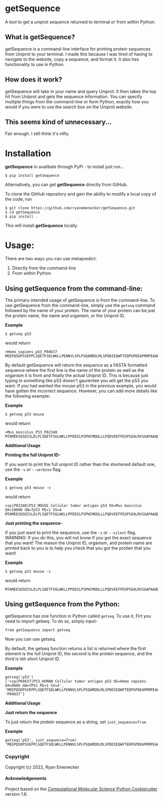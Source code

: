 getSequence
==============================

A tool to get a uniprot sequence returned to terminal or from within Python.

## What is getSequence?

getSequence is a command-line interface for printing protein sequences from Uniprot to your terminal. I made this because I was tired of having to navigate to the website, copy a sequence, and format it. It also has functionality to use in Python.

## How does it work?

getSequence will take in your name and query Uniprot. It then takes the top hit from Uniprot and gets the sequence information. You can specify multiple things from the command-line or form Python, exactly how you would if you were to use the search box on the Uniprot website.

## This seems kind of unnecessary...

Fair enough. I still think it's nifty.

# Installation

**getSequence** in availbale through PyPi - to install just run...

	$ pip install getSequence


Alternatively, you can get **getSequence** directly from GitHub. 

To clone the GitHub repository and gain the ability to modify a local copy of the code, run

	$ git clone https://github.com/ryanemenecker/getSequence.git
	$ cd getSequence
	$ pip install .

This will install **getSequence** locally.

# Usage:

There are two ways you can use metapredict:
1. Directly from the command-line
2. From within Python

## Using getSequence from the command-line:

The primary intended usage of getSequence is from the command-line. To use getSequence from the command-line, simply use the ``getseq`` command followed by the name of your protein. The name of your protein can be just the protein name, the name and organism, or the Uniprot ID. 

**Example**

	$ getseq p53

would return

	>Homo_sapiens_p53_P04637
	MEEPQSDPSVEPPLSQETFSDLWKLLPENNVLSPLPSQAMDDLMLSPDDIEQWFTEDPGPDEAPRMPEAAPPVAPAPAAPTPAAPAPAPSWPLSSSVPSQKTYQGSYGFRLGFLHSGTAKSVTCTYSPALNKMFCQLAKTCPVQLWVDSTPPPGTRVRAMAIYKQSQHMTEVVRRCPHHERCSDSDGLAPPQHLIRVEGNLRVEYLDDRNTFRHSVVVPYEPPEVGSDCTTIHYNYMCNSSCMGGMNRRPILTIITLEDSSGNLLGRNSFEVRVCACPGRDRRTEEENLRKKGEPHHELPPGSTKRALPNNTSSSPQPKKKPLDGEYFTLQIRGRERFEMFRELNEALELKDAQAGKEPGGSRAHSSHLKSKKGQSTSRHKKLMFKTEGPDSD

By default getSequence will return the sequence as a FASTA formatted sequence where the first line is the name of the protein as well as the organism it is from and finally the actual Uniprot ID. This is because just typing in something like p53 doesn't gaurentee you will get the p53 you want. If you had wanted the mouse p53 in the previous example, you would have gotten the incorrect sequence. However, you can add more details like the following example:

**Example**

	$ getseq p53 mouse

would return

	>Mus_musculus_P53_P02340
	MTAMEESQSDISLELPLSQETFSGLWKLLPPEDILPSPHCMDDLLLPQDVEEFFEGPSEALRVSGAPAAQDPVTETPGPVAPAPATPWPLSSFVPSQKTYQGNYGFHLGFLQSGTAKSVMCTYSPPLNKLFCQLAKTCPVQLWVSATPPAGSRVRAMAIYKKSQHMTEVVRRCPHHERCSDGDGLAPPQHLIRVEGNLYPEYLEDRQTFRHSVVVPYEPPEAGSEYTTIHYKYMCNSSCMGGMNRRPILTIITLEDSSGNLLGRDSFEVRVCACPGRDRRTEEENFRKKEVLCPELPPGSAKRALPTCTSASPPQKKKPLDGEYFTLKIRGRKRFEMFRELNEALELKDAHATEESGDSRAHSSYLKTKKGQSTSRHKKTMVKKVGPDSD


**Additional Usage**

**Printing the full Uniprot ID-**

If you want to print the full uniprot ID rather than the shortened default one, use the ``-v`` or ``--verbose`` flag.

**Example**

	$ getseq p53 mouse -v

would return

	>sp|P02340|P53_MOUSE Cellular tumor antigen p53 OS=Mus musculus OX=10090 GN=Tp53 PE=1 SV=4
	MTAMEESQSDISLELPLSQETFSGLWKLLPPEDILPSPHCMDDLLLPQDVEEFFEGPSEALRVSGAPAAQDPVTETPGPVAPAPATPWPLSSFVPSQKTYQGNYGFHLGFLQSGTAKSVMCTYSPPLNKLFCQLAKTCPVQLWVSATPPAGSRVRAMAIYKKSQHMTEVVRRCPHHERCSDGDGLAPPQHLIRVEGNLYPEYLEDRQTFRHSVVVPYEPPEAGSEYTTIHYKYMCNSSCMGGMNRRPILTIITLEDSSGNLLGRDSFEVRVCACPGRDRRTEEENFRKKEVLCPELPPGSAKRALPTCTSASPPQKKKPLDGEYFTLKIRGRKRFEMFRELNEALELKDAHATEESGDSRAHSSYLKTKKGQSTSRHKKTMVKKVGPDSD

**Just printing the sequence-**

If you just want to print the sequence, use the ``-s`` or ``--silent`` flag. WARNING: If you do this, you will not know if you got the exact sequence that you want! The reason the Uniprot ID, organism, and protein name are printed back to you is to help you check that you got the protien that you want!

**Example**

	$ getseq p53 mouse -s

would return

	MTAMEESQSDISLELPLSQETFSGLWKLLPPEDILPSPHCMDDLLLPQDVEEFFEGPSEALRVSGAPAAQDPVTETPGPVAPAPATPWPLSSFVPSQKTYQGNYGFHLGFLQSGTAKSVMCTYSPPLNKLFCQLAKTCPVQLWVSATPPAGSRVRAMAIYKKSQHMTEVVRRCPHHERCSDGDGLAPPQHLIRVEGNLYPEYLEDRQTFRHSVVVPYEPPEAGSEYTTIHYKYMCNSSCMGGMNRRPILTIITLEDSSGNLLGRDSFEVRVCACPGRDRRTEEENFRKKEVLCPELPPGSAKRALPTCTSASPPQKKKPLDGEYFTLKIRGRKRFEMFRELNEALELKDAHATEESGDSRAHSSYLKTKKGQSTSRHKKTMVKKVGPDSD

## Using getSequence from the Python:

getSequence has one function in Python called ``getseq``. To use it, Firt you need to import getseq. To do so, simply input-

	from getSequence import getseq

Now you can use getseq.

By default, the getseq function returns a list is returned where the first element is the full Uniprot ID, the second is the protein sequence, and the third is teh short Uniprot ID. 

**Example**

	getseq('p53')
	['>sp|P04637|P53_HUMAN Cellular tumor antigen p53 OS=Homo sapiens OX=9606 GN=TP53 PE=1 SV=4', 'MEEPQSDPSVEPPLSQETFSDLWKLLPENNVLSPLPSQAMDDLMLSPDDIEQWFTEDPGPDEAPRMPEAAPPVAPAPAAPTPAAPAPAPSWPLSSSVPSQKTYQGSYGFRLGFLHSGTAKSVTCTYSPALNKMFCQLAKTCPVQLWVDSTPPPGTRVRAMAIYKQSQHMTEVVRRCPHHERCSDSDGLAPPQHLIRVEGNLRVEYLDDRNTFRHSVVVPYEPPEVGSDCTTIHYNYMCNSSCMGGMNRRPILTIITLEDSSGNLLGRNSFEVRVCACPGRDRRTEEENLRKKGEPHHELPPGSTKRALPNNTSSSPQPKKKPLDGEYFTLQIRGRERFEMFRELNEALELKDAQAGKEPGGSRAHSSHLKSKKGQSTSRHKKLMFKTEGPDSD', 'P04637']


**Additional Usage**

**Just return the sequence**

To just return the protein sequence as a string, set ``just_sequence=True``

**Example**

	getseq('p53', just_sequence=True)
	'MEEPQSDPSVEPPLSQETFSDLWKLLPENNVLSPLPSQAMDDLMLSPDDIEQWFTEDPGPDEAPRMPEAAPPVAPAPAAPTPAAPAPAPSWPLSSSVPSQKTYQGSYGFRLGFLHSGTAKSVTCTYSPALNKMFCQLAKTCPVQLWVDSTPPPGTRVRAMAIYKQSQHMTEVVRRCPHHERCSDSDGLAPPQHLIRVEGNLRVEYLDDRNTFRHSVVVPYEPPEVGSDCTTIHYNYMCNSSCMGGMNRRPILTIITLEDSSGNLLGRNSFEVRVCACPGRDRRTEEENLRKKGEPHHELPPGSTKRALPNNTSSSPQPKKKPLDGEYFTLQIRGRERFEMFRELNEALELKDAQAGKEPGGSRAHSSHLKSKKGQSTSRHKKLMFKTEGPDSD'


### Copyright

Copyright (c) 2022, Ryan Emenecker


#### Acknowledgements
 
Project based on the 
[Computational Molecular Science Python Cookiecutter](https://github.com/molssi/cookiecutter-cms) version 1.6.
